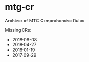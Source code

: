# mtg-cr
Archives of MTG Comprehensive Rules 

Missing CRs:
* 2018-06-08
* 2018-04-27
* 2018-01-19
* 2017-09-29
